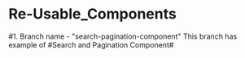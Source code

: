 # Re-Usable_Components

#1. Branch name - "search-pagination-component"
  This branch has example of #Search and Pagination Component#
